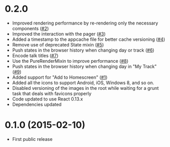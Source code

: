 # 0.2.0 #

* Improved rendering performance by re-rendering only the necessary components ([#2][])
* Improved the interaction with the pager ([#3][])
* Added a timestamp to the appcache file for better cache versioning ([#4][])
* Remove use of deprecated State mixin ([#5][])
* Push states in the browser history when changing day or track ([#6][])
* Encode talk titles ([#7][])
* Use the PureRenderMixin to improve performance ([#8][])
* Push states in the browser history when changing day in "My Track" ([#9][])
* Added support for "Add to Homescreen" ([#1][])
* Added all the icons to support Android, iOS, Windows 8, and so on.
* Disabled versioning of the images in the root while waiting for a grunt task that deals with favicons properly
* Code updated to use React 0.13.x
* Dependencies updated

[#2]: https://github.com/AurelioDeRosa/ConfAgenda/issues/2
[#3]: https://github.com/AurelioDeRosa/ConfAgenda/issues/3
[#4]: https://github.com/AurelioDeRosa/ConfAgenda/issues/4
[#5]: https://github.com/AurelioDeRosa/ConfAgenda/issues/5
[#6]: https://github.com/AurelioDeRosa/ConfAgenda/issues/6
[#7]: https://github.com/AurelioDeRosa/ConfAgenda/issues/7
[#8]: https://github.com/AurelioDeRosa/ConfAgenda/issues/8
[#9]: https://github.com/AurelioDeRosa/ConfAgenda/issues/9
[#1]: https://github.com/AurelioDeRosa/ConfAgenda/issues/1

# 0.1.0 (2015-02-10) #

* First public release